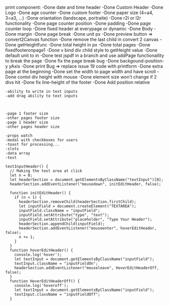 print component:
    -Done date and time header
    -Done Custom Header
    -Done Logo 
    -Done age counter
    -Done custom footer
    -Done paper size (4=a4, 3=a3, ...)
    -Done oriantation (landscape, portraite)
    -Done r2l or l2r functionality
    -Done page counter position
    -Done padding
    -Done page counter loop
    -Done fixed header at everypage or dynamic
    -Done Body
    -Done margin
    -Done page break
    -Done unit px
    -Done preview button => convert2Canvas function
    -Done remove the last child in convert 2 canvas
    -Done getHeightfunc
    -Done total height in px
    -Done total pages
    -Done fixedfooteronpage1
    -Done v bind div child style to getHeight value
    -Done default unit to in
    -Done test jspdf in a branch and use addPage functionallity to break the page 
    -Done fix the page break bug
    -Done backgound-position-y yAxis
    -Done print Bug => replace issue 19 code with printform
    -Done extra page at the beginning
    -Done set the width to page width and have scroll
    -Done contol div height with mouse
    -Done element size won't change if 2 divs hit
    -Done fix line-height of the footer
    -Done Add position relative
    

    -ability to write in text inputs
    -add drag ability to text inputs



    -page 1 footer size
    -other pages footer size
    -page 1 header size
    -other pages header size

    -props watch
    -modal with checkboxes for users
    -toast for processing...
    -slots
    -data array
    -test

    textInputHeader() {
      // Making the text area at click
      let n = 0;
      let headerSection = document.getElementsByClassName("textInput")[0];
      headerSection.addEventListener("mousedown", initEditHeader, false);

      function initEditHeader() {
        if (n < 1) {
          headerSection.removeChild(headerSection.firstChild);
          let inputField = document.createElement("TEXTAREA");
          inputField.className = "inputField";
          inputField.setAttribute("type", "text");
          inputField.setAttribute("placeholder", "Type Your Header");
          headerSection.appendChild(inputField);
          headerSection.addEventListener("mouseenter", hoverEditHeader, false);
          n += 1;
        }
      }
      function hoverEditHeader() {
        console.log('hover');
        let textInput = document.getElementsByClassName("inputField");
        textInput.className = "inputFieldOn";
        headerSection.addEventListener("mouseleave", HoverEditHeaderOff, false);
      }
      function HoverEditHeaderOff() {
        console.log('hoveroff');
        let textInput = document.getElementsByClassName("inputField");
        textInput.className = "inputFieldOff";
      }
    